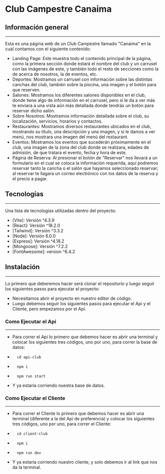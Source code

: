 # Club Campestre Canaima

## Información general
***
Esta es una página web de un Club Campestre llamado "Canaima" en la cual contamos con el siguiente contenido:

* Landing Page: Este muestra todo el contenido principal de la página, como la primera sección donde estará el nombre del club y un carrusel con las imágenes de este, y también todo el resto de secciones como la de acerca de nosotros, la de eventos, etc.
* Deportes: Mostramos un carrusel con información sobre las distintas canchas del club, también sobre la piscina, una imagen y el botón para que reserven.
* Salones: Mostramos los diferentes salones disponibles en el club, donde tiene algo de información en el carrusel, pero si le da a ver más te enviara a una vista aún más detallada donde tendrás un botón para reservar dicho salón.
* Sobre Nosotros: Mostramos información detallada sobre el club, su localización, servicios, horarios y contactos.
* Restaurantes: Mostramos diversos restaurantes ubicados en el club, mostrando su título, una descripción y una imagen, y si le damos a ver menú, nos mostrara una imagen del menú del restaurant.
* Eventos: Mostramos los eventos que sucederán próximamente en el club, una imagen de la zona del club donde se realizara, edades de admisión, de que tratara el evento, fecha y hora de este.
* Página de Reserva: Al presionar el botón de "Reservar" nos llevará a un formulario en el cual se coloca la información requerida, aquí podremos reservar tanto la cancha o el salón que hayamos seleccionado reservar; al reservar te llagara un correo electrónico con los datos de la reserva y el precio a pagar.

## Tecnologías
***
Una lista de tecnologías utilizadas dentro del proyecto:
* [Vite]: Versión ^4.3.9
* [React]: Versión ^18.2.0
* [Tailwind]: Versión ^3.3.2
* [Node]: Versión 6.0.0
* [Express]: Versión ^4.18.2   
* [Mongoose]: Versión ^7.2.2
* [FontAwesome]: version ^6.4.2
## Instalación
***
Lo primero que deberemos hacer será clonar el repositorio y luego seguir los siguientes pasos para ejecutar el proyecto:

* Necesitamos abrir el proyecto en nuestro editor de código. 
* Luego debemos seguir los siguientes pasos para ejecutar el Api y el Cliente, pero empezamos por el Api.

### Como Ejecutar el Api
***
* Para correr el Api lo primero que debemos hacer es abrir una terminal y colocar los siguientes tres códigos, uno por uno, para correr la base de datos:
*       cd api-club
*       npm i
*       npm run start 
* Y ya estaría corriendo nuestra base de datos.

### Como Ejecutar el Cliente
***
* Para correr el Cliente lo primero que debemos hacer es abrir una terminal (diferente a la del Api de preferencia) y colocar los siguientes tres códigos, uno por uno, para correr el Cliente:
*       cd client-club
*       npm i
*       npm run dev
* Y ya estaría corriendo nuestro cliente, y solo debemos ir al link que nos da la terminal.
